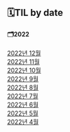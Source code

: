 ## 🗓TIL by date
  #### 🗂2022
  [2022년 12월](../2022/202212.md)<br />
  [2022년 11월](../2022/202211.md)<br />
  [2022년 10월](../2022/202210.md)<br />
  [2022년 9월](../2022/202209.md)<br />
  [2022년 8월](../2022/202208.md)<br />
  [2022년 7월](../2022/202207.md)<br />
  [2022년 6월](../2022/202206.md)<br />
  [2022년 5월](../2022/202205.md)<br />
  [2022년 4월](../2022/202204.md)<br />
 
